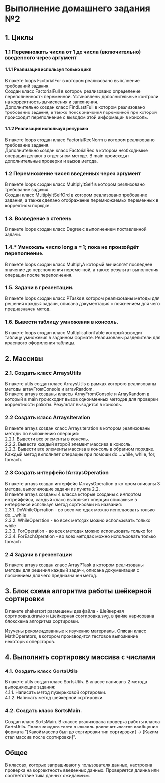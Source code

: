 # Выполнение домашнего задания №2

## 1. Циклы

### 1.1 Перемножить числа от 1 до числа (включительно) введенного через аргумент

#### 1.1.1 Реализация используя только цикл

В пакете loops FactorialFor в котором реализовано выполнение требований задания. \
Создан класс FactorialFull в котором реализовано определение переполненности переменной. Установлены дополнительные контроли на корректность вычисления и заполнения. \
Дополнительно создан класс FindLastFull в котором реализовано требование задания, а также поиск значения переменной при которой происходит переполнение с выводом этой информации в консоль.

#### 1.1.2 Реализация используя рекурсию
В пакете loops создан класс FactorialRecNorm в котором реализовано требование задания. \
Дополнительно создан класс FactorialRec в котором необходимые операции делают в отдельном методе. В main происходят дополнительные проверки и вызов метода.

### 1.2 Перемножение чисел введенных через аргумент

В пакете loops создан класс MultiplyItSelf в котором реализовано требование задания. \
Создан класс MultiplyItSelfOrd в котором реализовано требование задания, а также сделано отображение перемножаемых переменных в корректном порядке.

### 1.3. Возведение в степень

В пакете loops создан класс Degree с выполнением поставленной задачи.

### 1.4.* Умножать число long a = 1; пока не произойдёт переполнение.

В пакете loops создан класс MultiplyA который вычисляет последнее значение до переполнения переменной, а также результат выполнения операции после переполнения.

### 1.5. Задачи в презентации.

В пакете loops создан класс PTasks в котором реализованы методы для решения каждый задачи, описана документация с пояснением для чего предназначен метод.

### 1.6. Вывести таблицу умножения в консоль.

В пакете loops создан класс MultiplicationTable который выводит таблицу умножения в заданном формате. Реализованы разделители для красивого оформления таблицы.


## 2. Массивы

### 2.1. Создать класс ArraysUtils

В пакете utils создан класс ArraysUtils в рамках которого реализованы методы arrayFromConsole и arrayRandom. \
В пакете arrays cозданы классы ArrayFromConsole и ArrayRandom в который в main происходит вызов одноименных методов для проверки корректности работы. Результат выводится в консоль.

### 2.2 Создать класс ArraysIteration

В пакете arrays создан класс ArraysIteration в котором реализованы методы по выполнению операций: \
2.2.1. Вывести все элементы в консоль. \
2.2.2. Вывести каждый второй элемент массива в консоль. \
2.2.3. Вывести все элементы массива в консоль в обратном порядке. \
Каждый метод выполняет операцию при помощи do....while, while, for, foreach.

### 2.3 Создать интерфейс IArraysOperation

В пакете arrays создан интерфейс IArraysOperation в котором описаны 3 метода, выполняющие задачи из пункта 2.2. \
В пакете arrays созданы 4 класса которые созданы с импортом интрейфейса, каждый класс выполняет оперции описанные в интерфейсе используя метод сортировки из названия: \
2.3.1. DoWhileOperation - во всех методах можно использовать только do....while \
2.3.2. WhileOperation - во всех методах можно использовать только while \
2.3.3. ForOperation - во всех методах можно использовать только for \
2.3.4. ForEachOperation - во всех методах можно использовать только foreach

### 2.4 Задачи в презентации

В пакете arrays создан класс ArrayPTask в котором реализованы методы для решения каждый задачи, описана документация с пояснением для чего предназначен метод.

## 3. Блок схема алгоритма работы шейкерной сортировки

В пакете shakersort размещены два файла - Шейкерная сортировка.drawio и Шейкерная сортировка.svg, в файле нарисована блоксхема алгоритма сортировки.

Изучены рекомендованные к изучению материалы. Описан класс MathOperators, в котором производится тестовое выполнение некоторых операторов.

## 4. Выполнить сортировку массива с числами

### 4.1. Создать класс SortsUtils

В пакете utils создан класс SortsUtils. В классе написаны 2 метода выподняющие задания: \
4.1.1. Написать метод пузырьковой сортировки. \
4.1.2. Написать метод шейкерной сортировки.

### 4.2. Создать класс SortsMain.

Создан класс SortsMain. В классе реализована проверка работы класса SortsUtils. После каждого теста в консоль распечатывается сообщение формата "[Какой массив был до сортировки тип сортировки] -> [Каким стал массив после сортировки]".

## Общее

В классах, которые запрашивают у пользователя данные, настроена проверка на корректность введенных данных. Проверяется длинна или соответствие типа данных ожидаемым.